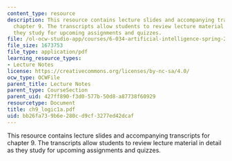 ```yaml
---
content_type: resource
description: This resource contains lecture slides and accompanying transcripts for
  chapter 9. The transcripts allow students to review lecture material in detail as
  they study for upcoming assignments and quizzes.
file: /ol-ocw-studio-app/courses/6-034-artificial-intelligence-spring-2005/bb26fa739b6e280cd9cf3277ed42dcaf_ch9_logic1a.pdf
file_size: 1673753
file_type: application/pdf
learning_resource_types:
- Lecture Notes
license: https://creativecommons.org/licenses/by-nc-sa/4.0/
ocw_type: OCWFile
parent_title: Lecture Notes
parent_type: CourseSection
parent_uid: 427ff890-f3d0-577b-50d8-a87738f60929
resourcetype: Document
title: ch9_logic1a.pdf
uid: bb26fa73-9b6e-280c-d9cf-3277ed42dcaf
---
```

This resource contains lecture slides and accompanying transcripts for chapter 9. The transcripts allow students to review lecture material in detail as they study for upcoming assignments and quizzes.